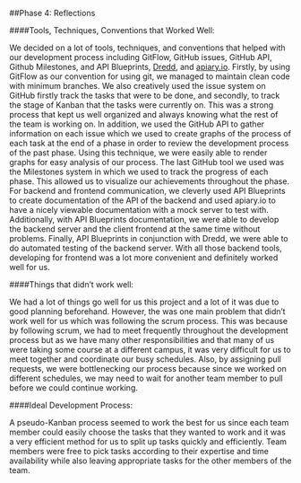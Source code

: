 ##Phase 4: Reflections

####Tools, Techniques, Conventions that Worked Well:

  We decided on a lot of tools, techniques, and conventions that helped with our development process including GitFlow, GitHub issues, GitHub API, Github Milestones, and API Blueprints, [Dredd](https://github.com/apiaryio/dredd), and [apiary.io](http://apiary.io). Firstly, by using GitFlow as our convention for using git, we managed to maintain clean code with minimum branches. We also creatively used the issue system on GitHub firstly track the tasks that were to be done, and secondly, to track the stage of Kanban that the tasks were currently on. This was a strong process that kept us well organized and always knowing what the rest of the team is working on. In addition, we used the GitHub API to gather information on each issue which we used to create graphs of the process of each task at the end of a phase in order to review the development process of the past phase. Using this technique, we were easily able to render graphs for easy analysis of our process. The last GitHub tool we used was the Milestones system in which we used to track the progress of each phase. This allowed us to visualize our achievements throughout the phase. For backend and frontend communication, we cleverly used API Blueprints to create documentation of the API of the backend and used apiary.io to have a nicely viewable documentation with a mock server to test with. Additionally, with API Blueprints documentation, we were able to develop the backend server and the client frontend at the same time without problems. Finally, API Blueprints in conjunction with Dredd, we were able to do automated testing of the backend server. With all those backend tools, developing for frontend was a lot more convenient and definitely worked well for us.
 
####Things that didn’t work well:

  We had a lot of things go well for us this project and a lot of it was due to good planning beforehand. However, the was one main problem that didn’t work well for us which was following the scrum process. This was because by following scrum, we had to meet frequently throughout the development process but as we have many other responsibilities and that many of us were taking some course at a different campus, it was very difficult for us to meet together and coordinate our busy schedules. Also, by assigning pull requests, we were bottlenecking our process because since we worked on different schedules, we may need to wait for another team member to pull before we could continue working.
 
####Ideal Development Process:

  A pseudo-Kanban process seemed to work the best for us since each team member could easily choose the tasks that they wanted to work and it was a very efficient method for us to split up tasks quickly and efficiently. Team members were free to pick tasks according to their expertise and time availability while also leaving appropriate tasks for the other members of the team. 
